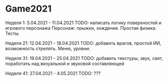 # Game2021
Неделя 1: 5.04.2021 - 11.04.2021
TODO: написать логику поверхностей и игрового персонажа
Персонаж: прыжки, хождение. Простая физика.
Тесты.

Неделя 21: 12.04.2021 - 18.04.2021
TODO: добавить врагов, простой ИИ, возможность стрелять. Меню, уровни.

Неделя 31: 19.04.2021 - 25.04.2021
TODO: добавить текстуры, звук, свет, поработать над визуальной и звуковой составляющей

Неделя 41: 27.04.2021 - 4.05.2021
TODO: ???
